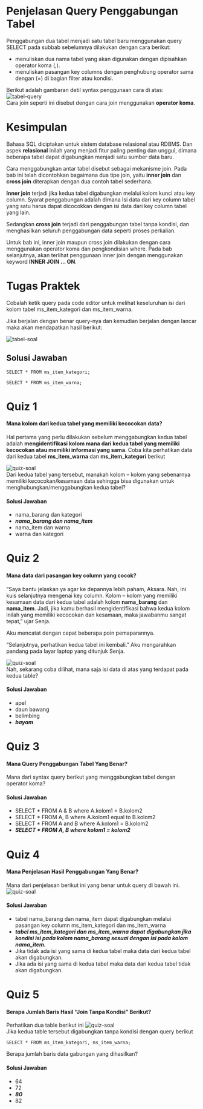 # Penjelasan Query Penggabungan Tabel

Penggabungan dua tabel menjadi satu tabel baru menggunakan query SELECT pada subbab sebelumnya dilakukan dengan cara berikut:<br>

- menuliskan dua nama tabel yang akan digunakan dengan dipisahkan operator koma (,).
- menuliskan pasangan key columns dengan penghubung operator sama dengan (=) di bagian filter atau kondisi.<br>

Berikut adalah gambaran detil syntax penggunaan cara di atas:<br>
![tabel-query](tabel_query.png)<br>
Cara join seperti ini disebut dengan cara join menggunakan **operator koma**.

# Kesimpulan

Bahasa SQL diciptakan untuk sistem database relasional atau RDBMS. Dan aspek **relasional** inilah yang menjadi fitur paling penting dan unggul, dimana beberapa tabel dapat digabungkan menjadi satu sumber data baru.<br>

Cara menggabungkan antar tabel disebut sebagai mekanisme join. Pada bab ini telah dicontohkan bagaimana dua tipe join, yaitu **inner join** dan **cross join** diterapkan dengan dua contoh tabel sederhana.<br>

**Inner join** terjadi jika kedua tabel digabungkan melalui kolom kunci atau key column. Syarat penggabungan adalah dimana Isi data dari key column tabel yang satu harus dapat dicocokkan dengan isi data dari key column tabel yang lain.<br>

Sedangkan **cross join** terjadi dari penggabungan tabel tanpa kondisi, dan menghasilkan seluruh penggabungan data seperti proses perkalian.<br>

Untuk bab ini, inner join maupun cross join dilakukan dengan cara menggunakan operator koma dan pengkondisian where. Pada bab selanjutnya, akan terlihat penggunaan inner join dengan menggunakan keyword **INNER JOIN … ON**.

# Tugas Praktek

Cobalah ketik query pada code editor untuk melihat keseluruhan isi dari kolom tabel ms_item_kategori dan ms_item_warna.<br>

Jika berjalan dengan benar query-nya dan kemudian berjalan dengan lancar maka akan mendapatkan hasil berikut:<br>

![tabel-soal](tabel_soal.png)

## Solusi Jawaban

```
SELECT * FROM ms_item_kategori;

SELECT * FROM ms_item_warna;
```

# Quiz 1

#### Mana kolom dari kedua tabel yang memiliki kecocokan data?

Hal pertama yang perlu dilakukan sebelum menggabungkan kedua tabel adalah **mengidentifikasi kolom mana dari kedua tabel yang memiliki kecocokan atau memiliki informasi yang sama**. Coba kita perhatikan data dari kedua tabel **ms_item_warna** dan **ms_item_kategori** berikut<br>

![quiz-soal](quiz_soal.png)<br>
Dari kedua tabel yang tersebut, manakah kolom – kolom yang sebenarnya memiliki kecocokan/kesamaan data sehingga bisa digunakan untuk menghubungkan/menggabungkan kedua tabel?

#### Solusi Jawaban

- nama_barang dan kategori
- **_nama_barang dan nama_item_**
- nama_item dan warna
- warna dan kategori

# Quiz 2

#### Mana data dari pasangan key column yang cocok?

“Saya bantu jelaskan ya agar ke depannya lebih paham, Aksara. Nah, ini kuis selanjutnya mengenai key column. Kolom – kolom yang memiliki kesamaan data dari kedua tabel adalah kolom **nama_barang** dan **nama_item**. Jadi, jika kamu berhasil mengidentifikasi bahwa kedua kolom inilah yang memiliki kecocokan dan kesamaan, maka jawabanmu sangat tepat,” ujar Senja.

Aku mencatat dengan cepat beberapa poin pemaparannya.

“Selanjutnya, perhatikan kedua tabel ini kembali.” Aku mengarahkan pandang pada layar laptop yang ditunjuk Senja.<br>

![quiz-soal](quiz_soal2.png)<br>
Nah, sekarang coba dilihat, mana saja isi data di atas yang terdapat pada kedua table?

#### Solusi Jawaban

- apel
- daun bawang
- belimbing
- **_bayam_**

# Quiz 3

#### Mana Query Penggabungan Tabel Yang Benar?

Mana dari syntax query berikut yang menggabungkan tabel dengan operator koma?

#### Solusi Jawaban

- SELECT \* FROM A & B where A.kolom1 = B.kolom2
- SELECT \* FROM A, B where A.kolom1 equal to B.kolom2
- SELECT \* FROM A and B where A.kolom1 = B.kolom2
- **_SELECT \* FROM A, B where kolom1 = kolom2_**

# Quiz 4

#### Mana Penjelasan Hasil Penggabungan Yang Benar?

Mana dari penjelasan berikut ini yang benar untuk query di bawah ini.
![quiz-soal](quiz_soal4.png)<br>

#### Solusi Jawaban

- tabel nama_barang dan nama_item dapat digabungkan melalui pasangan key column ms_item_kategori dan ms_item_warna
- **_tabel ms_item_kategori dan ms_item_warna dapat digabungkan jika kondisi isi pada kolom nama_barang sesuai dengan isi pada kolom nama_item._**
- Jika tidak ada isi yang sama di kedua tabel maka data dari kedua tabel akan digabungkan.
- Jika ada isi yang sama di kedua tabel maka data dari kedua tabel tidak akan digabungkan.

# Quiz 5

#### Berapa Jumlah Baris Hasil “Join Tanpa Kondisi” Berikut?

Perhatikan dua table berikut ini
![quiz-soal](quiz_soal5.png)<br>
Jika kedua table tersebut digabungkan tanpa kondisi dengan query berikut

```
SELECT * FROM ms_item_kategori, ms_item_warna;
```

Berapa jumlah baris data gabungan yang dihasilkan?

#### Solusi Jawaban

- 64
- 72
- **_80_**
- 82
